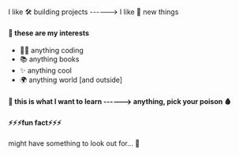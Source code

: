 I like 🛠️ building projects ------> I like 🧠 new things

#### 🔎 these are my interests
- 🧑‍💻 anything coding
- 📚 anything books
- ✨ anything cool
- 🌍 anything world [and outside]

#### 🌱 this is what I want to learn ------> anything, pick your poison 🩸 

#### ⚡⚡⚡fun fact⚡⚡⚡

might have something to look out for... 👀
<!---
samdot07/samdot07 is a ✨ special ✨ repository because its `README.md` (this file) appears on your GitHub profile.
You can click the Preview link to take a look at your changes.
--->
